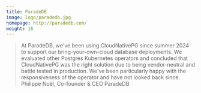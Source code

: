 ```yaml
---
title: ParadeDB
image: logo/paradedb.jpg
homepage: http://paradedb.com/
weight: 16
---
```


> At ParadeDB, we've been using CloudNativePG since summer 2024 to support our bring-your-own-cloud database deployments. We evaluated other Postgres Kubernetes operators and concluded that CloudNativePG was the right solution due to being vendor-neutral and battle tested in production. We've been particularly happy with the responsiveness of the operator and have not looked back since.
Philippe Noël, Co-founder & CEO ParadeDB